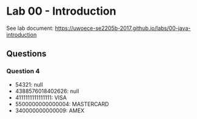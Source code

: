 # Lab 00 - Introduction

See lab document: <https://uwoece-se2205b-2017.github.io/labs/00-java-introduction>

## Questions

### Question 4

* 54321: null
* 4388576018402626: null
* 4111111111111111: VISA
* 5500000000000004: MASTERCARD
* 340000000000009: AMEX
